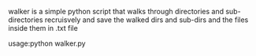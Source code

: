 

walker is a simple python script  that walks through directories and sub-directories 
recruisvely and save the walked dirs and sub-dirs and the files inside them in .txt file

usage:python walker.py <dir to walk>


